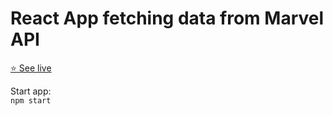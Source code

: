 # React App fetching data from Marvel API

[⭐ See live](https://react-al-marvel-api.netlify.app/)

Start app: <br>
`npm start`


